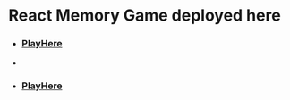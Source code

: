 # React Memory Game deployed here

- ### [PlayHere](https://main--ethika-react-memorygame.netlify.app/)
- 
- ### [PlayHere](https://main--coruscating-selkie-1a7319.netlify.app/)
